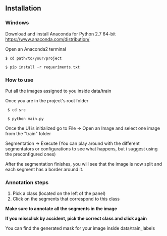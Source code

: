 
## Installation

### Windows

 Download and install Anaconda for Python 2.7 64-bit https://www.anaconda.com/distribution/
 
 Open an Anaconda2 terminal
 
 ```
 $ cd path/to/your/project
 ```
 
 ```
 $ pip install -r requeriments.txt
 ```

### How to use

Put all the images assigned to you inside data/train

Once you are in the project's root folder

```
 $ cd src
```

```
 $ python main.py
```


 Once the UI is initialized go to File -> Open an Image and select one image from the "train" folder
 
  Segmentation -> Execute (You can play around with the different segmentators or configurations to see what happens, but i suggest   using the preconfigured ones)

After the segmentation finishes, you will see that the image is now split and each segment has a border around it.

### Annotation steps

1. Pick a class (located on the left of the panel)
2. Click on the segments that correspond to this class

**Make sure to annotate all the segments in the image**

**If you missclick by accident, pick the correct class and click again**

You can find the generated mask for your image inside data/train_labels


